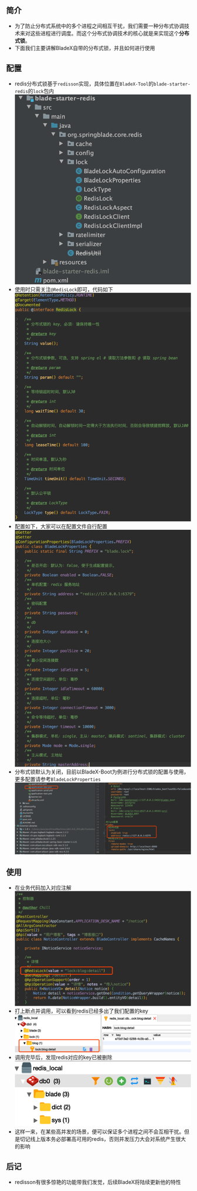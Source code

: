 ## 简介
* 为了防止分布式系统中的多个进程之间相互干扰，我们需要一种分布式协调技术来对这些进程进行调度。而这个分布式协调技术的核心就是来实现这个**分布式锁**。
* 下面我们主要讲解BladeX自带的分布式锁，并且如何进行使用

## 配置
* redis分布式锁基于`redisson`实现，具体位置在`BladeX-Tool`的`blade-starter-redis`的`lock`包内
![](../images/screenshot_1578574322101.png)
* 使用时只需关注`@RedisLock`即可，代码如下
![](../images/screenshot_1578574407590.png)
* 配置如下，大家可以在配置文件自行配置
![](../images/screenshot_1578574441751.png)
* 分布式锁默认为关闭，目前以BladeX-Boot为例进行分布式锁的配置与使用，更多配置请参考`BladeLockProperties`
![](../images/screenshot_1578574510215.png)

## 使用
* 在业务代码加入对应注解
![](../images/screenshot_1578574619442.png)
* 打上断点并调用，可以看到redis已经多出了我们配置的key
![](../images/screenshot_1578574728464.png)
* 调用完毕后，发现redis对应的key已被删除
![](../images/screenshot_1578574777989.png)
* 这样一来，在某些高并发的场景，便可以保证多个进程之间不会互相干扰。但是切记线上版本务必部署高可用的redis，否则并发压力大会对系统产生很大的影响

## 后记
* redisson有很多惊艳的功能带我们发觉，后续BladeX将陆续更新他的特性
